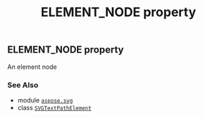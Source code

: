 ﻿---
title: ELEMENT_NODE property
second_title: Aspose.SVG for Python via .NET API References
description: 
type: docs
weight: 530
url: /python-net/aspose.svg/svgtextpathelement/element_node/
is_root: false
---

## ELEMENT_NODE property


An element node

### See Also
* module [`aspose.svg`](../../)
* class [`SVGTextPathElement`](/svg/python-net/aspose.svg/svgtextpathelement)
